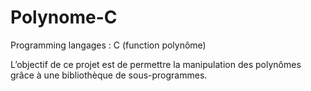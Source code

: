 # Polynome-C
Programming langages : C (function polynôme)


L’objectif de ce projet est de permettre la manipulation des polynômes grâce à une bibliothèque de sous-programmes.
